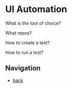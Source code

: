 # UI Automation

What is the tool of choice? 

What repos?

How to create a test?

How to run a test?

## Navigation

- [back](../)